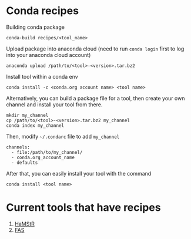# Conda recipes
Building conda package

```
conda-build recipes/<tool_name>
```

Upload package into anaconda cloud (need to run `conda login` first to log into your anaconda cloud account)
```
anaconda upload /path/to/<tool>-<version>.tar.bz2
```

Install tool within a conda env
```
conda install -c <conda.org account name> <tool name>
```

Alternatively, you can build a package file for a tool, then create your own channel and install your tool from there.
```
mkdir my_channel
cp /path/to/<tool>-<version>.tar.bz2 my_channel
conda index my_channel
```
Then, modify `~/.condarc` file to add `my_channel` 
```
channels:
  - file:/path/to/my_channel/
  - conda.org_account_name
  - defaults
```
After that, you can easily install your tool with the command
```
conda install <tool name>
```

# Current tools that have recipes
1. [HaMStR](https://github.com/BIONF/HaMStR)
2. [FAS](https://github.com/BIONF/FAS)
